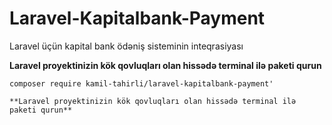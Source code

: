 # Laravel-Kapitalbank-Payment
Laravel üçün kapital bank ödəniş sisteminin inteqrasiyası


**Laravel proyektinizin kök qovluqları olan hissədə terminal ilə paketi qurun**


```
composer require kamil-tahirli/laravel-kapitalbank-payment'

**Laravel proyektinizin kök qovluqları olan hissədə terminal ilə paketi qurun**
